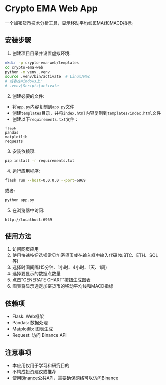 # Crypto EMA Web App

一个加密货币技术分析工具，显示移动平均线(EMA)和MACD指标。


## 安装步骤

1. 创建项目目录并设置虚拟环境:

```bash
mkdir -p crypto-ema-web/templates
cd crypto-ema-web
python -m venv .venv
source .venv/bin/activate  # Linux/Mac
# 或者在Windows上:
# .venv\Scripts\activate
```

2. 创建必要的文件:

- 将`app.py`内容复制到`app.py`文件
- 创建`templates`目录，并将`index.html`内容复制到`templates/index.html`文件
- 创建以下`requirements.txt`文件：

```
flask
pandas
matplotlib
requests
```

3. 安装依赖项:

```bash
pip install -r requirements.txt
```

4. 运行应用程序:

```bash
flask run --host=0.0.0.0 --port=6969
```

或者:

```bash
python app.py
```

5. 在浏览器中访问:

```
http://localhost:6969
```

## 使用方法

1. 访问网页应用
2. 使用快速按钮选择常见加密货币或在输入框中输入代码(如BTC、ETH、SOL等)
3. 选择时间间隔(15分钟、1小时、4小时、1天、1周)
4. 选择要显示的数据点数量
5. 点击"GENERATE CHART"按钮生成图表
6. 图表将显示选定加密货币的移动平均线和MACD指标


## 依赖项

- Flask: Web框架
- Pandas: 数据处理
- Matplotlib: 图表生成
- Request: 访问 Binance API

## 注意事项

- 本应用仅用于学习和研究目的
- 不构成投资建议或推荐
- 使用Binance公共API，需要确保网络可以访问Binance